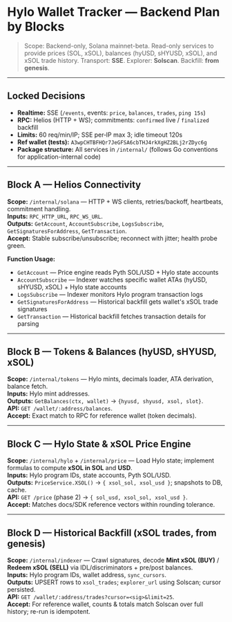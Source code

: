# Hylo Wallet Tracker — Backend Plan **by Blocks**

> Scope: Backend-only, Solana mainnet-beta. Read-only services to provide prices (SOL, xSOL), balances (hyUSD, sHYUSD, xSOL), and xSOL trade history. Transport: **SSE**. Explorer: **Solscan**. Backfill: **from genesis**.

---

## Locked Decisions

- **Realtime:** SSE (`/events`, events: `price`, `balances`, `trades`, `ping 15s`)
- **RPC:** Helios (HTTP + WS); commitments: `confirmed` live / `finalized` backfill
- **Limits:** 60 req/min/IP; SSE per‑IP max 3; idle timeout 120s
- **Ref wallet (tests):** `A3wpCHTBFHQr7JeGFSA6cbTHJ4rkXgHZ2BLj2rZDyc6g`
- **Package structure:** All services in `/internal/` (follows Go conventions for application-internal code)

---

## Block A — Helios Connectivity

**Scope:** `/internal/solana` — HTTP + WS clients, retries/backoff, heartbeats, commitment handling.  
**Inputs:** `RPC_HTTP_URL`, `RPC_WS_URL`.  
**Outputs:** `GetAccount`, `AccountSubscribe`, `LogsSubscribe`, `GetSignaturesForAddress`, `GetTransaction`.  
**Accept:** Stable subscribe/unsubscribe; reconnect with jitter; health probe green.

**Function Usage:**

- `GetAccount` — Price engine reads Pyth SOL/USD + Hylo state accounts
- `AccountSubscribe` — Indexer watches specific wallet ATAs (hyUSD, sHYUSD, xSOL) + Hylo state accounts
- `LogsSubscribe` — Indexer monitors Hylo program transaction logs
- `GetSignaturesForAddress` — Historical backfill gets wallet's xSOL trade signatures
- `GetTransaction` — Historical backfill fetches transaction details for parsing

---

## Block B — Tokens & Balances (hyUSD, sHYUSD, xSOL)

**Scope:** `/internal/tokens` — Hylo mints, decimals loader, ATA derivation, balance fetch.  
**Inputs:** Hylo mint addresses.  
**Outputs:** `GetBalances(ctx, wallet)` → `{hyusd, shyusd, xsol, slot}`.  
**API:** `GET /wallet/:address/balances`.  
**Accept:** Exact match to RPC for reference wallet (token decimals).

---

## Block C — Hylo State & xSOL Price Engine

**Scope:** `/internal/hylo` + `/internal/price` — Load Hylo state; implement formulas to compute **xSOL in SOL** and **USD**.  
**Inputs:** Hylo program IDs, state accounts, Pyth SOL/USD.  
**Outputs:** `PriceService.XSOL()` → `{ xsol_sol, xsol_usd }`; snapshots to DB, cache.  
**API:** `GET /price` (phase 2) → `{ sol_usd, xsol_sol, xsol_usd }`.  
**Accept:** Matches docs/SDK reference vectors within rounding tolerance.

---

## Block D — Historical Backfill (xSOL trades, **from genesis**)

**Scope:** `/internal/indexer` — Crawl signatures, decode **Mint xSOL (BUY)** / **Redeem xSOL (SELL)** via IDL/discriminators + pre/post balances.  
**Inputs:** Hylo program IDs, wallet address, `sync_cursors`.  
**Outputs:** UPSERT rows to `xsol_trades`; `explorer_url` using Solscan; cursor persisted.  
**API:** `GET /wallet/:address/trades?cursor=<sig>&limit=25`.  
**Accept:** For reference wallet, counts & totals match Solscan over full history; re-run is idempotent.
